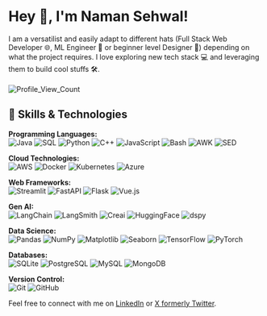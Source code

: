 # Hey 👋, I'm Naman Sehwal!


I am a versatilist and easily adapt to different hats (Full Stack Web Developer 🌐, ML Engineer 🤖 or beginner level Designer 🎨) depending on what the project requires. I love exploring new tech stack 💻 and leveraging them to build cool stuffs 🛠️. 
<br/>
<br/>
  <img src="https://komarev.com/ghpvc/?username=namansehwal&label=Profile%20views&color=0e75b6&style=flat" alt="Profile_View_Count" /> </p>




## 🌟 Skills & Technologies

**Programming Languages:**  
![Java](https://img.shields.io/badge/-Java-007396?style=flat&logo=java&logoColor=white)
![SQL](https://img.shields.io/badge/-SQL-003B57?style=flat&logo=postgresql&logoColor=white)
![Python](https://img.shields.io/badge/-Python-3776AB?style=flat&logo=python&logoColor=white) 
![C++](https://img.shields.io/badge/-C++-00599C?style=flat&logo=c%2B%2B&logoColor=white)
![JavaScript](https://img.shields.io/badge/-JavaScript-F7DF1E?style=flat&logo=javascript&logoColor=black)
![Bash](https://img.shields.io/badge/-Bash-4EAA25?style=flat&logo=gnu-bash&logoColor=white)
![AWK](https://img.shields.io/badge/-AWK-000000?style=flat)
![SED](https://img.shields.io/badge/-SED-000000?style=flat)


**Cloud Technologies:**  
![AWS](https://img.shields.io/badge/-AWS-232F3E?style=flat&logo=amazonaws&logoColor=white) 
![Docker](https://img.shields.io/badge/-Docker-2496ED?style=flat&logo=docker&logoColor=white) 
![Kubernetes](https://img.shields.io/badge/-Kubernetes-326CE5?style=flat&logo=kubernetes&logoColor=white) 
![Azure](https://img.shields.io/badge/-Azure-0078D4?style=flat&logo=microsoftazure&logoColor=white)

**Web Frameworks:**  
![Streamlit](https://img.shields.io/badge/-Streamlit-FF4B4B?style=flat&logo=streamlit&logoColor=white) 
![FastAPI](https://img.shields.io/badge/-FastAPI-009688?style=flat&logo=fastapi&logoColor=white) 
![Flask](https://img.shields.io/badge/-Flask-000000?style=flat&logo=flask&logoColor=white) 
![Vue.js](https://img.shields.io/badge/-Vue.js-4FC08D?style=flat&logo=vue.js&logoColor=white)

**Gen AI:**  
![LangChain](https://img.shields.io/badge/-LangChain-009688?style=flat&logo=langchain&logoColor=white) 
![LangSmith](https://img.shields.io/badge/-LangSmith-FF6F00?style=flat&logo=langsmith&logoColor=white) 
![Creai](https://img.shields.io/badge/-Creai-FF6F00?style=flat&logo=creai&logoColor=white) 
![HuggingFace](https://img.shields.io/badge/-HuggingFace-FF6F00?style=flat&logo=huggingface&logoColor=white) 
![dspy](https://img.shields.io/badge/-dspy-009688?style=flat&logo=dspy&logoColor=white)

**Data Science:**  
![Pandas](https://img.shields.io/badge/-Pandas-150458?style=flat&logo=pandas&logoColor=white) 
![NumPy](https://img.shields.io/badge/-NumPy-013243?style=flat&logo=numpy&logoColor=white) 
![Matplotlib](https://img.shields.io/badge/-Matplotlib-003B57?style=flat&logo=matplotlib&logoColor=white) 
![Seaborn](https://img.shields.io/badge/-Seaborn-FF6F61?style=flat&logo=seaborn&logoColor=white) 
![TensorFlow](https://img.shields.io/badge/-TensorFlow-FF6F00?style=flat&logo=tensorflow&logoColor=white) 
![PyTorch](https://img.shields.io/badge/-PyTorch-EE4C2C?style=flat&logo=pytorch&logoColor=white)

**Databases:**  
![SQLite](https://img.shields.io/badge/-SQLite-003B57?style=flat&logo=sqlite&logoColor=white) 
![PostgreSQL](https://img.shields.io/badge/-PostgreSQL-4169E1?style=flat&logo=postgresql&logoColor=white) 
![MySQL](https://img.shields.io/badge/-MySQL-00758F?style=flat&logo=mysql&logoColor=white) 
![MongoDB](https://img.shields.io/badge/-MongoDB-47A248?style=flat&logo=mongodb&logoColor=white)

**Version Control:**  
![Git](https://img.shields.io/badge/-Git-F05032?style=flat&logo=git&logoColor=white) 
![GitHub](https://img.shields.io/badge/-GitHub-181717?style=flat&logo=github&logoColor=white)

Feel free to connect with me on [LinkedIn](https://linkedin.com/in/namansehwal) or [X formerly Twitter](https://x.com/naman_sehwal). 
